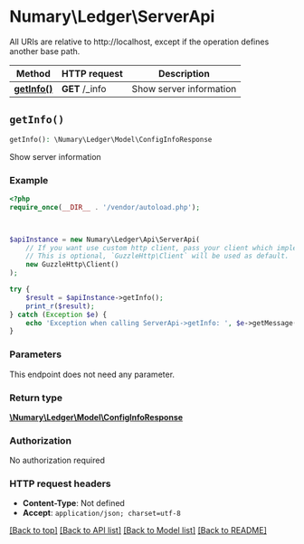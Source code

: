 # Numary\Ledger\ServerApi

All URIs are relative to http://localhost, except if the operation defines another base path.

| Method | HTTP request | Description |
| ------------- | ------------- | ------------- |
| [**getInfo()**](ServerApi.md#getInfo) | **GET** /_info | Show server information |


## `getInfo()`

```php
getInfo(): \Numary\Ledger\Model\ConfigInfoResponse
```

Show server information

### Example

```php
<?php
require_once(__DIR__ . '/vendor/autoload.php');



$apiInstance = new Numary\Ledger\Api\ServerApi(
    // If you want use custom http client, pass your client which implements `GuzzleHttp\ClientInterface`.
    // This is optional, `GuzzleHttp\Client` will be used as default.
    new GuzzleHttp\Client()
);

try {
    $result = $apiInstance->getInfo();
    print_r($result);
} catch (Exception $e) {
    echo 'Exception when calling ServerApi->getInfo: ', $e->getMessage(), PHP_EOL;
}
```

### Parameters

This endpoint does not need any parameter.

### Return type

[**\Numary\Ledger\Model\ConfigInfoResponse**](../Model/ConfigInfoResponse.md)

### Authorization

No authorization required

### HTTP request headers

- **Content-Type**: Not defined
- **Accept**: `application/json; charset=utf-8`

[[Back to top]](#) [[Back to API list]](../../README.md#endpoints)
[[Back to Model list]](../../README.md#models)
[[Back to README]](../../README.md)
